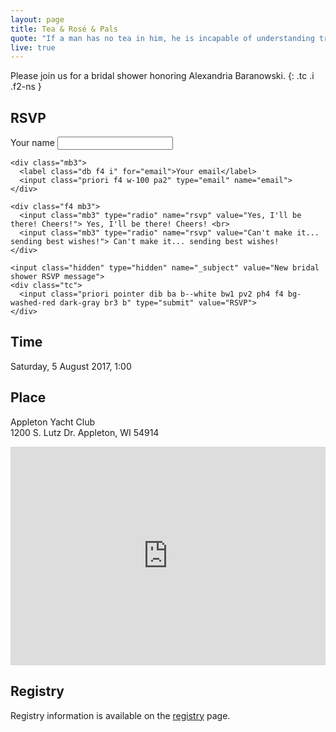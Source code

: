 ```yaml
---
layout: page
title: Tea & Rosé & Pals
quote: "If a man has no tea in him, he is incapable of understanding truth and beauty."
live: true
---
```


Please join us for a bridal shower honoring Alexandria Baranowski.
{: .tc .i .f2-ns }

## RSVP

<form class="bg-near-white-pink pa3 pa4-ns" action="https://formspree.io/kevin@sandcastle.co"
      method="POST">
    <div class="mb3">
      <label class="db f4 i" for="name">Your name</label>
      <input class="priori f4 w-100 pa2" type="text" name="name">
    </div>

    <div class="mb3">
      <label class="db f4 i" for="email">Your email</label>
      <input class="priori f4 w-100 pa2" type="email" name="email">
    </div>

    <div class="f4 mb3">
      <input class="mb3" type="radio" name="rsvp" value="Yes, I'll be there! Cheers!"> Yes, I'll be there! Cheers! <br>
      <input class="mb3" type="radio" name="rsvp" value="Can't make it... sending best wishes!"> Can't make it... sending best wishes!
    </div>

    <input class="hidden" type="hidden" name="_subject" value="New bridal shower RSVP message">
    <div class="tc">
      <input class="priori pointer dib ba b--white bw1 pv2 ph4 f4 bg-washed-red dark-gray br3 b" type="submit" value="RSVP">
    </div>
</form>

## Time

Saturday, 5 August 2017, 1:00

## Place

Appleton Yacht Club  
1200 S. Lutz Dr. Appleton, WI 54914

<iframe src="https://www.google.com/maps/embed?pb=!1m18!1m12!1m3!1d2857.8842774207515!2d-88.42282488448275!3d44.2506243791054!2m3!1f0!2f0!3f0!3m2!1i1024!2i768!4f13.1!3m3!1m2!1s0x8803b742082e8139%3A0x1038a7317d7ef4cd!2sAppleton+Yacht+Club!5e0!3m2!1sen!2sus!4v1499623762830" width="100%" height="350" frameborder="0" style="border:0" allowfullscreen></iframe>

## Registry

Registry information is available on the [registry](/registry) page.
